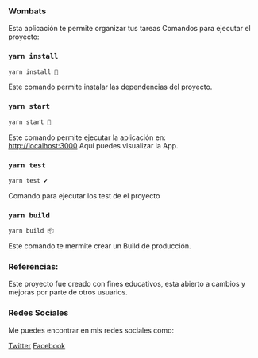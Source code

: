 ### Wombats
Esta aplicación te permite organizar tus tareas
Comandos para ejecutar el proyecto:

### `yarn install`

```bash
yarn install 🔨
```

Este comando permite instalar las dependencias del proyecto.

### `yarn start`

```bash
yarn start 🚀
```

Este comando permite ejecutar la aplicación en: <br />
[http://localhost:3000](http://localhost:3000) Aquí puedes visualizar la App.

### `yarn test`

```bash
yarn test ✔️
```

Comando para ejecutar los test de el proyecto

### `yarn build`

```bash
yarn build 📦
```

Este comando te mermite crear un Build de producción.

### Referencias:
Este proyecto fue creado con fines educativos, esta abierto a cambios y mejoras por parte de otros usuarios.

### Redes Sociales
Me puedes encontrar en mis redes sociales como:

[Twitter](https://twitter.com/Matin_Echavez)
[Facebook](https://www.facebook.com/martin.echavezmeza)